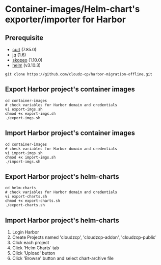 #  Container-images/Helm-chart's exporter/importer for Harbor

## Prerequisite
* [curl](https://curl.se/download.html) (7.85.0)
* [jq](https://stedolan.github.io/jq/download) (1.6)
* [skopeo](https://github.com/containers/skopeo/releases) (1.10.0)
* [helm](https://github.com/helm/helm/releases) (v3.10.3)


```shell
git clone https://github.com/cloudz-cp/harbor-migration-offline.git
```


## Export Harbor project's container images

```shell
cd container-images
# check variables for Harbor domain and credentials
vi export-imgs.sh
chmod +x export-imgs.sh
./export-imgs.sh
```

## Import Harbor project's container images

```shell
cd container-images
# check variables for Harbor domain and credentials
vi import-imgs.sh
chmod +x import-imgs.sh
./import-imgs.sh
```

## Export Harbor project's helm-charts

```shell
cd helm-charts
# check variables for Harbor domain and credentials
vi export-charts.sh
chmod +x export-charts.sh
./export-charts.sh
```

## Import Harbor project's helm-charts

1. Login Harbor
2. Create Projects named 'cloudzcp', 'cloudzcp-addon', 'cloudzcp-public'
3. Click each project
4. Click 'Helm Charts' tab
5. Click 'Upload' button
6. Click 'Browse' button and select chart-archive file